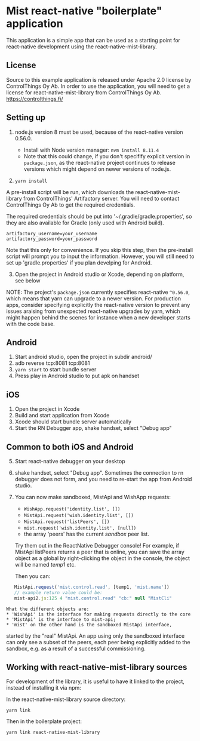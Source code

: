 # Mist react-native "boilerplate" application

This application is a simple app that can be used as a starting point for react-native development using the react-native-mist-library.

## License 

Source to this example application is released under Apache 2.0 license
by ControlThings Oy Ab. In order to use the application, you will need
to get a license for react-native-mist-library from ControlThings Oy Ab.
https://controlthings.fi/

## Setting up

1. node.js version 8 must be used, because of the react-native version
   0.56.0.
	* Install with Node version manager: `nvm install 8.11.4`
	* Note that this could change, if you don't specifify explicit version in `package.json`, as the react-native project continues to release versions which might depend on newer versions of node.js.
  
2. `yarn install`

A pre-install script will be run, which downloads the
react-native-mist-library from ControlThings' Artifactory server. You
will need to contact ControlThings Oy Ab to get the required
credentials.

The required credentials should be put into '~/.gradle/gradle.properties',
so they are also available for Gradle (only used with Android build).

```
artifactory_username=your_username
artifactory_password=your_password
```

Note that this only for convenience. If you skip this step, then the
pre-install script will prompt you to input the information. However, you will still need to set up 'gradle.properties' if you plan develping for Android.

3. Open the project in Android studio or Xcode, depending on platform,
   see below

NOTE: The project's `package.json` currently specifies react-native `^0.56.0`, which means that yarn can upgrade to a newer version. For production apps, consider specifying explicitly the react-native version to prevent any issues araising from unexpected react-native upgrades by yarn, which might happen behind the scenes for instance when a new developer starts with the code base.


## Android

1. Start android studio, open the project in subdir android/
2. adb reverse tcp:8081 tcp:8081
3. `yarn start` to start bundle server
4. Press play in Android studio to put apk on handset

## iOS

1. Open the project in Xcode
2. Build and start application from Xcode
3. Xcode should start bundle server automatically
4. Start the RN Debugger app, shake handset, select "Debug app"

## Common to both iOS and Android

5. Start react-native debugger on your desktop
6. shake handset, select "Debug app". Sometimes the connection to rn
   debugger does not form, and you need to re-start the app from Android
   studio. 
7. You can now make sandboxed, MistApi and WishApp requests:
    * `WishApp.request('identity.list', [])`
    * `MistApi.request('wish.identity.list', [])`
    * `MistApi.request('listPeers', [])`
    * `mist.request('wish.identity.list', [null])`
    * the array 'peers' has the current *sandbox* peer list.

   Try them out in the ReactNative Debugger console! For example, if
   MistApi listPeers returns a peer that is online, you can save the
   array object as a global by right-clicking the object in the console,
   the object will be named *temp1* etc.

   Then you can:

```js
   MistApi.request('mist.control.read', [temp1, 'mist.name'])
   // example return value could be:
   mist-api2.js:125 4 "mist.control.read" "cb:" null "MistCli"
```

    What the different objects are:
    * 'WishApi' is the interface for making requests directly to the core
    * 'MistApi' is the interface to mist-api; 
    * 'mist' on the other hand is the sandboxed MistApi interface,
started by the "real" MistApi. An app using only the sandboxed interface
can only see a subset of the peers, each peer being explicitly added to the
sandbox, e.g. as a result of a successful commissioning. 
    

## Working with react-native-mist-library sources

For development of the library, it is useful to have it linked to the
project, instead of installing it via npm:

In the react-native-mist-library source directory:

`yarn link`

Then in the boilerplate project:

`yarn link react-native-mist-library`

